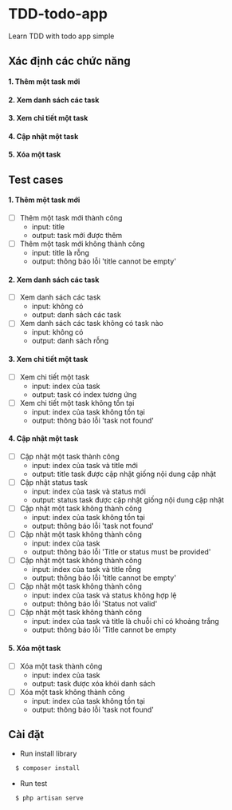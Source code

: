 # TDD-todo-app
Learn TDD with todo app simple

## Xác định các chức năng
#### 1. Thêm một task mới
#### 2. Xem danh sách các task
#### 3. Xem chi tiết một task
#### 4. Cập nhật một task
#### 5. Xóa một task

## Test cases
#### 1. Thêm một task mới
- [ ] Thêm một task mới thành công
  - input: title
  - output: task mới được thêm
- [ ] Thêm một task mới không thành công
  - input: title là rỗng
  - output: thông báo lỗi 'title cannot be empty'
#### 2. Xem danh sách các task
- [ ] Xem danh sách các task
  - input: không có
  - output: danh sách các task
- [ ] Xem danh sách các task không có task nào
  - input: không có
  - output: danh sách rỗng
#### 3. Xem chi tiết một task
- [ ] Xem chi tiết một task
  - input: index của task
  - output: task có index tương ứng
- [ ] Xem chi tiết một task không tồn tại
  - input: index của task không tồn tại
  - output: thông báo lỗi 'task not found'
#### 4. Cập nhật một task
- [ ] Cập nhật một task thành công
  - input: index của task và title mới
  - output: title task được cập nhật giống nội dung cập nhật
- [ ] Cập nhật status task
  - input: index của task và status mới
  - output: status task được cập nhật giống nội dung cập nhật
- [ ] Cập nhật một task không thành công
  - input: index của task không tồn tại
  - output: thông báo lỗi 'task not found'
- [ ] Cập nhật một task không thành công
  - input: index của task
  - output: thông báo lỗi 'Title or status must be provided'
- [ ] Cập nhật một task không thành công
  - input: index của task và title rỗng
  - output: thông báo lỗi 'title cannot be empty'
- [ ] Cập nhật một task không thành công
  - input: index của task và status không hợp lệ
  - output: thông báo lỗi 'Status not valid'
- [ ] Cập nhật một task không thành công
  - input: index của task và title là chuỗi chỉ có khoảng trắng
  - output: thông báo lỗi 'Title cannot be empty
#### 5. Xóa một task
- [ ] Xóa một task thành công
  - input: index của task
  - output: task được xóa khỏi danh sách
- [ ] Xóa một task không thành công
  - input: index của task không tồn tại
  - output: thông báo lỗi 'task not found'
  
## Cài đặt
- Run install library
``` bash
  $ composer install
```
- Run test
``` bash
  $ php artisan serve
```
